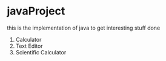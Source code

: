 # javaProject
this is the implementation of java to get interesting stuff done <br>
1. Calculator<br>
2. Text Editor<br>
3. Scientific Calculator

